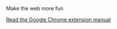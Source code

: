 Make the web more fun


[Read the Google Chrome extension manual](https://developer.chrome.com/extensions/getstarted)
